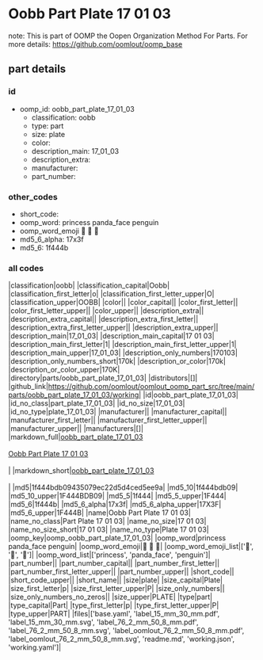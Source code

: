 # Oobb Part Plate 17 01 03  

note: This is part of OOMP the Oopen Organization Method For Parts. For more details: https://github.com/oomlout/oomp_base

##  part details





### id
* oomp_id: oobb_part_plate_17_01_03
  * classification: oobb
  * type: part
  * size: plate
  * color: 
  * description_main: 17_01_03
  * description_extra: 
  * manufacturer: 
  * part_number: 

### other_codes
* short_code: 
* oomp_word: princess panda_face penguin
* oomp_word_emoji :princess: :panda_face: :penguin:
* md5_6_alpha: 17x3f
* md5_6: 1f444b

### all codes 
|classification|oobb|
|classification_capital|Oobb|
|classification_first_letter|o|
|classification_first_letter_upper|O|
|classification_upper|OOBB|
|color||
|color_capital||
|color_first_letter||
|color_first_letter_upper||
|color_upper||
|description_extra||
|description_extra_capital||
|description_extra_first_letter||
|description_extra_first_letter_upper||
|description_extra_upper||
|description_main|17_01_03|
|description_main_capital|17 01 03|
|description_main_first_letter|1|
|description_main_first_letter_upper|1|
|description_main_upper|17_01_03|
|description_only_numbers|170103|
|description_only_numbers_short|170k|
|description_or_color|170k|
|description_or_color_upper|170K|
|directory|parts/oobb_part_plate_17_01_03|
|distributors|[]|
|github_link|https://github.com/oomlout/oomlout_oomp_part_src/tree/main/parts/oobb_part_plate_17_01_03/working|
|id|oobb_part_plate_17_01_03|
|id_no_class|part_plate_17_01_03|
|id_no_size|17_01_03|
|id_no_type|plate_17_01_03|
|manufacturer||
|manufacturer_capital||
|manufacturer_first_letter||
|manufacturer_first_letter_upper||
|manufacturer_upper||
|manufacturers|[]|
|markdown_full|[oobb_part_plate_17_01_03](https://github.com/oomlout/oomlout_oomp_part_src/tree/main/parts/oobb_part_plate_17_01_03/working)<br>[](https://github.com/oomlout/oomlout_oomp_part_src/tree/main/parts/oobb_part_plate_17_01_03/working)<br>[Oobb Part Plate 17 01 03](https://github.com/oomlout/oomlout_oomp_part_src/tree/main/parts/oobb_part_plate_17_01_03/working)<br><br>|
|markdown_short|[oobb_part_plate_17_01_03](https://github.com/oomlout/oomlout_oomp_part_src/tree/main/parts/oobb_part_plate_17_01_03/working)<br><br>|
|md5|1f444bdb09435079ec22d5d4ced5ee9a|
|md5_10|1f444bdb09|
|md5_10_upper|1F444BDB09|
|md5_5|1f444|
|md5_5_upper|1F444|
|md5_6|1f444b|
|md5_6_alpha|17x3f|
|md5_6_alpha_upper|17X3F|
|md5_6_upper|1F444B|
|name|Oobb Part Plate 17 01 03|
|name_no_class|Part Plate 17 01 03|
|name_no_size|17 01 03|
|name_no_size_short|17 01 03|
|name_no_type|Plate 17 01 03|
|oomp_key|oomp_oobb_part_plate_17_01_03|
|oomp_word|princess panda_face penguin|
|oomp_word_emoji|:princess: :panda_face: :penguin:|
|oomp_word_emoji_list|[':princess:', ':panda_face:', ':penguin:']|
|oomp_word_list|['princess', 'panda_face', 'penguin']|
|part_number||
|part_number_capital||
|part_number_first_letter||
|part_number_first_letter_upper||
|part_number_upper||
|short_code||
|short_code_upper||
|short_name||
|size|plate|
|size_capital|Plate|
|size_first_letter|p|
|size_first_letter_upper|P|
|size_only_numbers||
|size_only_numbers_no_zeros||
|size_upper|PLATE|
|type|part|
|type_capital|Part|
|type_first_letter|p|
|type_first_letter_upper|P|
|type_upper|PART|
|files|['base.yaml', 'label_15_mm_30_mm.pdf', 'label_15_mm_30_mm.svg', 'label_76_2_mm_50_8_mm.pdf', 'label_76_2_mm_50_8_mm.svg', 'label_oomlout_76_2_mm_50_8_mm.pdf', 'label_oomlout_76_2_mm_50_8_mm.svg', 'readme.md', 'working.json', 'working.yaml']|
